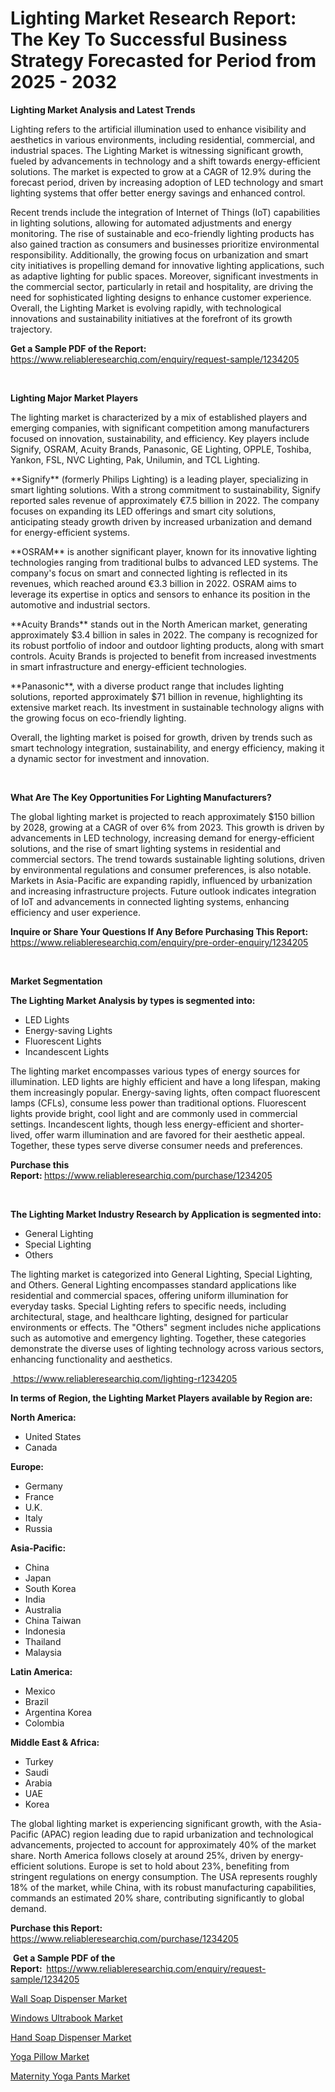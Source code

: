<p><h1>Lighting Market Research Report: The Key To Successful Business Strategy Forecasted for Period from 2025 - 2032</h1></p><p><strong>Lighting Market Analysis and Latest Trends</strong></p>
<p><p>Lighting refers to the artificial illumination used to enhance visibility and aesthetics in various environments, including residential, commercial, and industrial spaces. The Lighting Market is witnessing significant growth, fueled by advancements in technology and a shift towards energy-efficient solutions. The market is expected to grow at a CAGR of 12.9% during the forecast period, driven by increasing adoption of LED technology and smart lighting systems that offer better energy savings and enhanced control.</p><p>Recent trends include the integration of Internet of Things (IoT) capabilities in lighting solutions, allowing for automated adjustments and energy monitoring. The rise of sustainable and eco-friendly lighting products has also gained traction as consumers and businesses prioritize environmental responsibility. Additionally, the growing focus on urbanization and smart city initiatives is propelling demand for innovative lighting applications, such as adaptive lighting for public spaces. Moreover, significant investments in the commercial sector, particularly in retail and hospitality, are driving the need for sophisticated lighting designs to enhance customer experience. Overall, the Lighting Market is evolving rapidly, with technological innovations and sustainability initiatives at the forefront of its growth trajectory.</p></p>
<p><strong>Get a Sample PDF of the Report:&nbsp;</strong> <a href="https://www.reliableresearchiq.com/enquiry/request-sample/1234205?utm_campaign=1117&utm_medium=2&utm_source=Github&utm_content=ia&utm_term=05042025&utm_id=lighting">https://www.reliableresearchiq.com/enquiry/request-sample/1234205</a></p>
<p>&nbsp;</p>
<p><strong>Lighting Major Market Players</strong></p>
<p><p>The lighting market is characterized by a mix of established players and emerging companies, with significant competition among manufacturers focused on innovation, sustainability, and efficiency. Key players include Signify, OSRAM, Acuity Brands, Panasonic, GE Lighting, OPPLE, Toshiba, Yankon, FSL, NVC Lighting, Pak, Unilumin, and TCL Lighting.</p><p>**Signify** (formerly Philips Lighting) is a leading player, specializing in smart lighting solutions. With a strong commitment to sustainability, Signify reported sales revenue of approximately €7.5 billion in 2022. The company focuses on expanding its LED offerings and smart city solutions, anticipating steady growth driven by increased urbanization and demand for energy-efficient systems.</p><p>**OSRAM** is another significant player, known for its innovative lighting technologies ranging from traditional bulbs to advanced LED systems. The company's focus on smart and connected lighting is reflected in its revenues, which reached around €3.3 billion in 2022. OSRAM aims to leverage its expertise in optics and sensors to enhance its position in the automotive and industrial sectors.</p><p>**Acuity Brands** stands out in the North American market, generating approximately $3.4 billion in sales in 2022. The company is recognized for its robust portfolio of indoor and outdoor lighting products, along with smart controls. Acuity Brands is projected to benefit from increased investments in smart infrastructure and energy-efficient technologies.</p><p>**Panasonic**, with a diverse product range that includes lighting solutions, reported approximately $71 billion in revenue, highlighting its extensive market reach. Its investment in sustainable technology aligns with the growing focus on eco-friendly lighting.</p><p>Overall, the lighting market is poised for growth, driven by trends such as smart technology integration, sustainability, and energy efficiency, making it a dynamic sector for investment and innovation.</p></p>
<p>&nbsp;</p>
<p><strong>What Are The Key Opportunities For Lighting Manufacturers?</strong></p>
<p><p>The global lighting market is projected to reach approximately $150 billion by 2028, growing at a CAGR of over 6% from 2023. This growth is driven by advancements in LED technology, increasing demand for energy-efficient solutions, and the rise of smart lighting systems in residential and commercial sectors. The trend towards sustainable lighting solutions, driven by environmental regulations and consumer preferences, is also notable. Markets in Asia-Pacific are expanding rapidly, influenced by urbanization and increasing infrastructure projects. Future outlook indicates integration of IoT and advancements in connected lighting systems, enhancing efficiency and user experience.</p></p>
<p><strong>Inquire or Share Your Questions If Any Before Purchasing This Report:</strong> <a href="https://www.reliableresearchiq.com/enquiry/pre-order-enquiry/1234205?utm_campaign=1117&utm_medium=2&utm_source=Github&utm_content=ia&utm_term=05042025&utm_id=lighting">https://www.reliableresearchiq.com/enquiry/pre-order-enquiry/1234205</a></p>
<p>&nbsp;</p>
<p><strong>Market Segmentation</strong></p>
<p><strong>The Lighting Market Analysis by types is segmented into:</strong></p>
<p><ul><li>LED Lights</li><li>Energy-saving Lights</li><li>Fluorescent Lights</li><li>Incandescent Lights</li></ul></p>
<p><p>The lighting market encompasses various types of energy sources for illumination. LED lights are highly efficient and have a long lifespan, making them increasingly popular. Energy-saving lights, often compact fluorescent lamps (CFLs), consume less power than traditional options. Fluorescent lights provide bright, cool light and are commonly used in commercial settings. Incandescent lights, though less energy-efficient and shorter-lived, offer warm illumination and are favored for their aesthetic appeal. Together, these types serve diverse consumer needs and preferences.</p></p>
<p><strong>Purchase this Report:&nbsp;</strong><a href="https://www.reliableresearchiq.com/purchase/1234205?utm_campaign=1117&utm_medium=2&utm_source=Github&utm_content=ia&utm_term=05042025&utm_id=lighting">https://www.reliableresearchiq.com/purchase/1234205</a></p>
<p>&nbsp;</p>
<p><strong>The Lighting Market Industry Research by Application is segmented into:</strong></p>
<p><ul><li>General Lighting</li><li>Special Lighting</li><li>Others</li></ul></p>
<p><p>The lighting market is categorized into General Lighting, Special Lighting, and Others. General Lighting encompasses standard applications like residential and commercial spaces, offering uniform illumination for everyday tasks. Special Lighting refers to specific needs, including architectural, stage, and healthcare lighting, designed for particular environments or effects. The "Others" segment includes niche applications such as automotive and emergency lighting. Together, these categories demonstrate the diverse uses of lighting technology across various sectors, enhancing functionality and aesthetics.</p></p>
<p><a href="https://www.reliableresearchiq.com/lighting-r1234205?utm_campaign=1117&utm_medium=2&utm_source=Github&utm_content=ia&utm_term=05042025&utm_id=lighting">&nbsp;https://www.reliableresearchiq.com/lighting-r1234205</a></p>
<p><strong>In terms of Region, the Lighting Market Players available by Region are:</strong></p>
<p>
    <p> <strong> North America: </strong>
        <ul>
            <li>United States</li>
            <li>Canada</li>
        </ul>
        </p> 
    <p> <strong> Europe: </strong>
        <ul>
            <li>Germany</li>
            <li>France</li>
            <li>U.K.</li>
            <li>Italy</li>
            <li>Russia</li>
        </ul>
        </p> 
    <p> <strong> Asia-Pacific: </strong>
        <ul>
            <li>China</li>
            <li>Japan</li>
            <li>South Korea</li>
            <li>India</li>
            <li>Australia</li>
            <li>China Taiwan</li>
            <li>Indonesia</li>
            <li>Thailand</li>
            <li>Malaysia</li>
        </ul>
        </p> 
    <p> <strong> Latin America: </strong>
        <ul>
            <li>Mexico</li>
            <li>Brazil</li>
            <li>Argentina Korea</li>
            <li>Colombia</li>
        </ul>
        </p> 
    <p> <strong> Middle East & Africa: </strong>
        <ul>
            <li>Turkey</li>
            <li>Saudi</li>
            <li>Arabia</li>
            <li>UAE</li>
            <li>Korea</li>
        </ul>
    </p>
    </p>
<p><p>The global lighting market is experiencing significant growth, with the Asia-Pacific (APAC) region leading due to rapid urbanization and technological advancements, projected to account for approximately 40% of the market share. North America follows closely at around 25%, driven by energy-efficient solutions. Europe is set to hold about 23%, benefiting from stringent regulations on energy consumption. The USA represents roughly 18% of the market, while China, with its robust manufacturing capabilities, commands an estimated 20% share, contributing significantly to global demand.</p></p>
<p><strong>Purchase this Report: </strong><a href="https://www.reliableresearchiq.com/purchase/1234205?utm_campaign=1117&utm_medium=2&utm_source=Github&utm_content=ia&utm_term=05042025&utm_id=lighting">https://www.reliableresearchiq.com/purchase/1234205</a></p>
<p>&nbsp;<strong>Get a Sample PDF of the Report:&nbsp;&nbsp;</strong><a href="https://www.reliableresearchiq.com/enquiry/request-sample/1234205?utm_campaign=1117&utm_medium=2&utm_source=Github&utm_content=ia&utm_term=05042025&utm_id=lighting">https://www.reliableresearchiq.com/enquiry/request-sample/1234205</a></p>
<p><strong></strong></p>
<p><p><a href="https://github.com/kanetaerkid/Market-Research-Report-List-1/blob/main/wall-soap-dispenser-market.md?utm_campaign=1117&utm_medium=2&utm_source=Github&utm_content=ia&utm_term=05042025&utm_id=lighting">Wall Soap Dispenser Market</a></p><p><a href="https://github.com/cayposshefin/Market-Research-Report-List-1/blob/main/windows-ultrabook-market.md?utm_campaign=1117&utm_medium=2&utm_source=Github&utm_content=ia&utm_term=05042025&utm_id=lighting">Windows Ultrabook Market</a></p><p><a href="https://github.com/madethkijori/Market-Research-Report-List-1/blob/main/hand-soap-dispenser-market.md?utm_campaign=1117&utm_medium=2&utm_source=Github&utm_content=ia&utm_term=05042025&utm_id=lighting">Hand Soap Dispenser Market</a></p><p><a href="https://github.com/busamoleankk/Market-Research-Report-List-1/blob/main/yoga-pillow-market.md?utm_campaign=1117&utm_medium=2&utm_source=Github&utm_content=ia&utm_term=05042025&utm_id=lighting">Yoga Pillow Market</a></p><p><a href="https://github.com/yodhafirorae/Market-Research-Report-List-1/blob/main/maternity-yoga-pants-market.md?utm_campaign=1117&utm_medium=2&utm_source=Github&utm_content=ia&utm_term=05042025&utm_id=lighting">Maternity Yoga Pants Market</a></p></p>